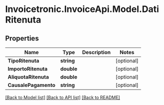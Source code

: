 # Invoicetronic.InvoiceApi.Model.DatiRitenuta

## Properties

Name | Type | Description | Notes
------------ | ------------- | ------------- | -------------
**TipoRitenuta** | **string** |  | [optional] 
**ImportoRitenuta** | **double** |  | [optional] 
**AliquotaRitenuta** | **double** |  | [optional] 
**CausalePagamento** | **string** |  | [optional] 

[[Back to Model list]](../README.md#documentation-for-models) [[Back to API list]](../README.md#documentation-for-api-endpoints) [[Back to README]](../README.md)

